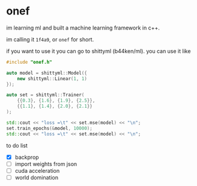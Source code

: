 # onef
im learning ml and built a machine learning framework in c++. 

im calling it `1f4a9`, or `onef` for short.

if you want to use it you can go to shittyml (b44ken/ml). you can use it like

```c++
#include "onef.h"

auto model = shittyml::Model({
    new shittyml::Linear(1, 1)
});

auto set = shittyml::Trainer(
    {{0.3}, {1.6}, {1.9}, {2.5}},
    {{1.1}, {1.4}, {2.0}, {2.1}}
);

std::cout << "loss =\t" << set.mse(model) << "\n";
set.train_epochs(&model, 10000);
std::cout << "loss =\t" << set.mse(model) << "\n";
```

to do list

- [x] backprop
- [ ] import weights from json
- [ ] cuda acceleration
- [ ] world domination